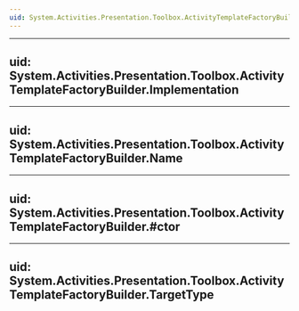 ```yaml
---
uid: System.Activities.Presentation.Toolbox.ActivityTemplateFactoryBuilder
---
```


---
uid: System.Activities.Presentation.Toolbox.ActivityTemplateFactoryBuilder.Implementation
---

---
uid: System.Activities.Presentation.Toolbox.ActivityTemplateFactoryBuilder.Name
---

---
uid: System.Activities.Presentation.Toolbox.ActivityTemplateFactoryBuilder.#ctor
---

---
uid: System.Activities.Presentation.Toolbox.ActivityTemplateFactoryBuilder.TargetType
---
